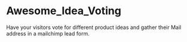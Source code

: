 # Awesome_Idea_Voting
Have your visitors vote for different product ideas and gather their Mail address in a mailchimp lead form.
